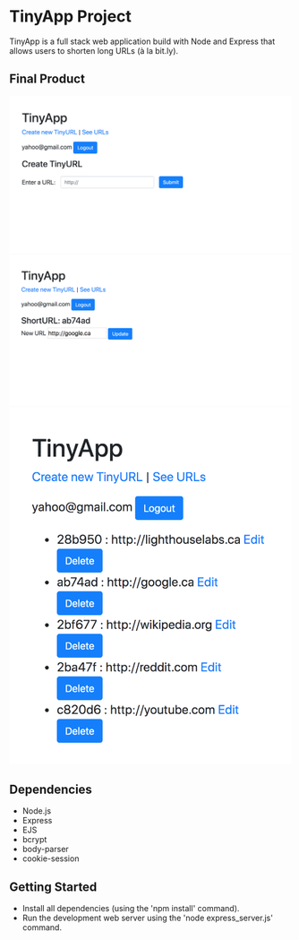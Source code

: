 # TinyApp Project

TinyApp is a full stack web application build with Node and Express that allows users to shorten long URLs (à la bit.ly).

## Final Product

!["Screenshot of create new URL page"](https://github.com/yfzo/express_server/blob/master/docs/create-url-page.png?raw=true)
!["Screenshot of short URL page"](https://github.com/yfzo/express_server/blob/master/docs/shorturl-page.png?raw=true)
!["Screenshot of all URLs page"](https://github.com/yfzo/express_server/blob/master/docs/urls-page.png?raw=true)

## Dependencies

- Node.js
- Express
- EJS
- bcrypt
- body-parser
- cookie-session

## Getting Started

- Install all dependencies (using the 'npm install' command).
- Run the development web server using the 'node express_server.js' command.